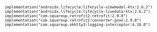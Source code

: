     implementation("androidx.lifecycle:lifecycle-viewmodel-ktx:2.6.2")
    implementation("androidx.lifecycle:lifecycle-livedata-ktx:2.6.2")
    implementation("com.squareup.retrofit2:retrofit:2.9.0")
    implementation("com.squareup.retrofit2:converter-gson:2.9.0")
    implementation("com.squareup.okhttp3:logging-interceptor:4.10.0")
